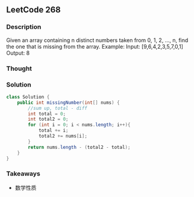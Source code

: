 ## LeetCode 268

### Description

Given an array containing n distinct numbers taken from 0, 1, 2, ..., n, find the one that is missing from the array.
Example:
Input: [9,6,4,2,3,5,7,0,1] Output: 8

### Thought


### Solution
```java
class Solution {
    public int missingNumber(int[] nums) {
        //sum up, total - diff
        int total = 0;
        int total2 = 0;
        for (int i = 0; i < nums.length; i++){
            total += i;
            total2 += nums[i];
        }
        return nums.length - (total2 - total);
    }
}
```

### Takeaways
* 数学性质

